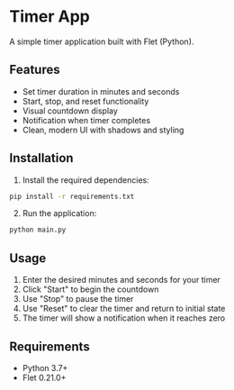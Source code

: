 # Timer App

A simple timer application built with Flet (Python).

## Features

- Set timer duration in minutes and seconds
- Start, stop, and reset functionality
- Visual countdown display
- Notification when timer completes
- Clean, modern UI with shadows and styling

## Installation

1. Install the required dependencies:
```bash
pip install -r requirements.txt
```

2. Run the application:
```bash
python main.py
```

## Usage

1. Enter the desired minutes and seconds for your timer
2. Click "Start" to begin the countdown
3. Use "Stop" to pause the timer
4. Use "Reset" to clear the timer and return to initial state
5. The timer will show a notification when it reaches zero

## Requirements

- Python 3.7+
- Flet 0.21.0+
